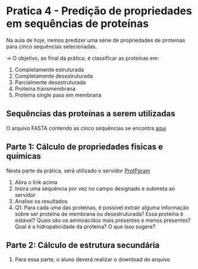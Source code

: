 # Pratica 4 - Predição de propriedades em sequências de proteínas

Na aula de hoje, iremos predizer uma série de propriedades de proteínas para cinco sequências selecionadas.  

-> O objetivo, ao final da prática, é classificar as proteínas em:  
1. Completamente estruturada
2. Completamente desestruturada
3. Parcialmente desestruturada
4. Proteína transmembrana
5. Proteína single pass em membrana

## Sequências das proteínas a serem utilizadas
O arquivo FASTA contendo as cinco sequências se encontra [aqui](https://raw.githubusercontent.com/grsart/BiomolComp/refs/heads/main/Pratica4/proteins.fasta)

## Parte 1: Cálculo de propriedades físicas e químicas
Nesta parte da prática, será utilizado o servidor [ProtParam](https://web.expasy.org/protparam/)
1. Abra o link acima
2. Insira uma sequência por vez no campo designado e submeta ao servidor
3. Analise os resultados
4. Q1: Para cada uma das proteínas, é possível extrair alguma informação sobre ser proteína de membrana ou desestruturada?
   Essa proteína é estável?
   Quais são os aminoácidos mais presentes e menos presentes?
   Qual é a hidropaticidade da proteína? O que isso sugere?

## Parte 2: Cálculo de estrutura secundária
1. Para essa parte, o aluno deverá realizar o download do arquivo 
